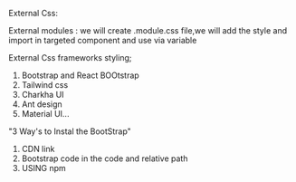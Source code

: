 

External Css:

External modules : 
we will create .module.css file,we will add the style and import in targeted component and use via variable


External Css frameworks styling;


1. Bootstrap and React BOOtstrap
2. Tailwind css
3. Charkha UI
4. Ant design
5. Material UI...

"3 Way's to Instal the BootStrap"
1. CDN link
2. Bootstrap code in the code and relative path
3. USING npm

